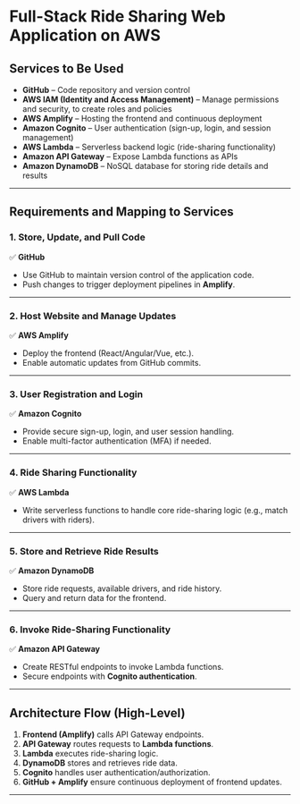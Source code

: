 # Full-Stack Ride Sharing Web Application on AWS

## Services to Be Used
- **GitHub** – Code repository and version control  
- **AWS IAM (Identity and Access Management)** – Manage permissions and security, to create roles and policies 
- **AWS Amplify** – Hosting the frontend and continuous deployment  
- **Amazon Cognito** – User authentication (sign-up, login, and session management)  
- **AWS Lambda** – Serverless backend logic (ride-sharing functionality)  
- **Amazon API Gateway** – Expose Lambda functions as APIs  
- **Amazon DynamoDB** – NoSQL database for storing ride details and results  

---

## Requirements and Mapping to Services

### 1. Store, Update, and Pull Code  
✅ **GitHub**  
- Use GitHub to maintain version control of the application code.  
- Push changes to trigger deployment pipelines in **Amplify**.  

---

### 2. Host Website and Manage Updates  
✅ **AWS Amplify**  
- Deploy the frontend (React/Angular/Vue, etc.).  
- Enable automatic updates from GitHub commits.  

---

### 3. User Registration and Login  
✅ **Amazon Cognito**  
- Provide secure sign-up, login, and user session handling.  
- Enable multi-factor authentication (MFA) if needed.  

---

### 4. Ride Sharing Functionality  
✅ **AWS Lambda**  
- Write serverless functions to handle core ride-sharing logic (e.g., match drivers with riders).  

---

### 5. Store and Retrieve Ride Results  
✅ **Amazon DynamoDB**  
- Store ride requests, available drivers, and ride history.  
- Query and return data for the frontend.  

---

### 6. Invoke Ride-Sharing Functionality  
✅ **Amazon API Gateway**  
- Create RESTful endpoints to invoke Lambda functions.  
- Secure endpoints with **Cognito authentication**.  

---

## Architecture Flow (High-Level)

1. **Frontend (Amplify)** calls API Gateway endpoints.  
2. **API Gateway** routes requests to **Lambda functions**.  
3. **Lambda** executes ride-sharing logic.  
4. **DynamoDB** stores and retrieves ride data.  
5. **Cognito** handles user authentication/authorization.  
6. **GitHub + Amplify** ensure continuous deployment of frontend updates.  

---
